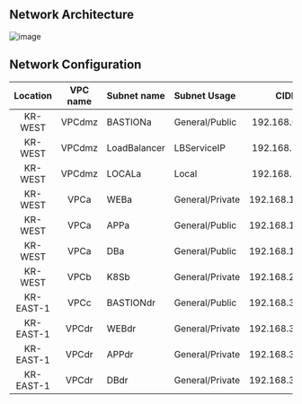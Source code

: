 
## Network Architecture


![image](https://github.com/scp-cloudacademy/ce-advanced/assets/147478897/acc127cf-7062-4e11-81fa-5de138961341)


## Network Configuration


|Location|VPC name|Subnet name|Subnet Usage|CIDR|
|:------------:|:----:|:---------|:----------|:-----------------:|
|KR-WEST|VPCdmz|BASTIONa|General/Public|192.168.0.0/24|
|KR-WEST|VPCdmz|LoadBalancer|LBServiceIP|192.168.1.0/27|
|KR-WEST|VPCdmz|LOCALa|Local|192.168.2.0/24|
|KR-WEST|VPCa|WEBa|General/Private|192.168.11.0/24|
|KR-WEST|VPCa|APPa|General/Public|192.168.12.0/24|
|KR-WEST|VPCa|DBa|General/Public|192.168.13.0/24|
|KR-WEST|VPCb|K8Sb|General/Private|192.168.21.0/24|
|KR-EAST-1|VPCc|BASTIONdr|General/Public|192.168.30.0/24|
|KR-EAST-1|VPCdr|WEBdr|General/Private|192.168.31.0/24|
|KR-EAST-1|VPCdr|APPdr|General/Private|192.168.32.0/24|
|KR-EAST-1|VPCdr|DBdr|General/Private|192.168.33.0/24|
